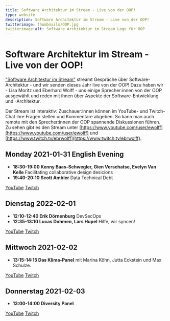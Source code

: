 ```yaml
---
title: Software Architektur im Stream - Live von der OOP!
type: website
description: Software Architektur im Stream - Live von der OOP!
twitterimage: thumbnails/OOP.jpg
twitterimage:alt: Software Architektur im Stream Logo für OOP
---
```


# Software Architektur im Stream - Live von der OOP!

["Software Architektur im Stream"](https://software-architektur.tv/)
streamt Gespräche über Software-Architektur - und wir senden dieses
Jahr live von der OOP! Dazu haben wir - Lisa Moritz und Eberhard
Wolff - uns einige Sprecher:innen von der OOP ausgewählt und reden mit
ihnen über Aspekte der Software-Entwicklung und -Architektur.

Der Stream ist interaktiv: Zuschauer:innen können im YouTube- und
Twitch-Chat ihre Fragen stellen und Kommentare abgeben. So kann man
auch remote mit den Sprecher:innen der OOP spannende Diskussionen
führen. Zu sehen gibt es den Stream unter
[https://www.youtube.com/user/ewolff](https://www.youtube.com/user/ewolff)
und [https://www.twitch.tv/ebrwolff](https://www.twitch.tv/ebrwolff).

## Monday 2021-01-31 English Evening
* **18:30-19:00 Kenny Baas-Schwegler, Gien Verschatse, Evelyn Van
  Kelle** Facilitating collaborative design desicions
* **19:40-20:10 Scott Ambler** Data Technical Debt

[YouTube](https://youtu.be/ogbHtuqEoUg)
[Twitch](https://www.twitch.tv/ebrwolff)

## Dienstag 2022-02-01

* **12:10-12:40 Erik Dörnenburg** DevSecOps
* **12:35-13:10 Lucas Dohmen, Lars Hupel** Hilfe, wir syncen!
  
[YouTube](https://youtu.be/mVLO7y-v6T8)
[Twitch](https://www.twitch.tv/ebrwolff)
  
## Mittwoch 2021-02-02

* **13:15-14:15 Das Klima-Panel** mit Marina Köhn, Jutta Eckstein und
Max Schulze.

[YouTube](https://youtu.be/SQ3sbRXK8iM)
[Twitch](https://www.twitch.tv/ebrwolff)

## Donnerstag 2021-02-03
* **13:00-14:00 Diversity Panel**

[YouTube](https://youtu.be/wBjUkCGFwhU)
[Twitch](https://www.twitch.tv/ebrwolff)


